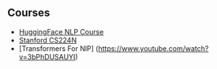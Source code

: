 ## Courses  
- [HuggingFace NLP Course](https://huggingface.co/learn/nlp-course)  
- [Stanford CS224N](https://web.stanford.edu/class/cs224n/)  
- [Transformers For NlP] (https://www.youtube.com/watch?v=3bPhDUSAUYI)
